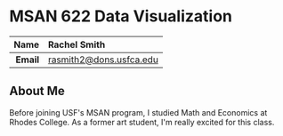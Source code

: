 MSAN 622 Data Visualization
==============================

| **Name**  | Rachel Smith |
|----------:|:------------|
| **Email** | rasmith2@dons.usfca.edu |

## About Me ##

Before joining USF's MSAN program, I studied Math and Economics at Rhodes College. As a former art student, I'm really excited for this class. 

